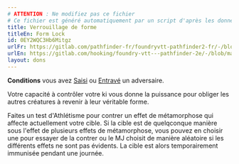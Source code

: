 ```yaml
---
# ATTENTION : Ne modifiez pas ce fichier
# Ce fichier est généré automatiquement par un script d'après les données du module Foundry VTT officiel et de sa traduction
title: Verrouillage de forme
titleEn: Form Lock
id: 0EY2WQC3Hb6Mitgz
urlFr: https://gitlab.com/pathfinder-fr/foundryvtt-pathfinder2-fr/-/blob/master/data/feats/0EY2WQC3Hb6Mitgz.htm
urlEn: https://gitlab.com/hooking/foundry-vtt---pathfinder-2e/-/blob/master/packs/data/feats.db/form-lock.json
layout: dons
---
```

**Conditions** vous avez [Saisi](../conditions/agrippé-empoigné.md) ou [Entravé](../conditions/entravé.md) un adversaire.

Votre capacité à contrôler votre ki vous donne la puissance pour obliger les autres créatures à revenir à leur véritable forme.

Faites un test d'Athlétisme pour contrer un effet de métamorphose qui affecte actuellement votre cible. Si la cible est de quelqconque manière sous l'effet de plusieurs effets de métamorphose, vous pouvez en choisir une pour essayer de la contrer ou le MJ choisit de manière aléatoire si les différents effets ne sont pas évidents. La cible est alors temporairement immunisée pendant une journée.
